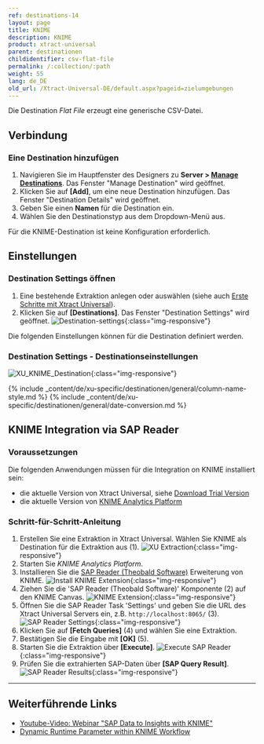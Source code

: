 ```yaml
---
ref: destinations-14
layout: page
title: KNIME
description: KNIME
product: xtract-universal
parent: destinationen
childidentifier: csv-flat-file
permalink: /:collection/:path
weight: 55
lang: de_DE
old_url: /Xtract-Universal-DE/default.aspx?pageid=zielumgebungen
---
```


Die Destination *Flat File* erzeugt eine generische CSV-Datei. 

## Verbindung

### Eine Destination hinzufügen

1. Navigieren Sie im Hauptfenster des Designers zu **Server > [Manage Destinations](./ziele-verwalten)**. Das Fenster "Manage Destination" wird geöffnet.
2. Klicken Sie auf **[Add]**, um eine neue Destination hinzufügen. Das Fenster "Destination Details" wird geöffnet.
3. Geben Sie einen **Namen** für die Destination ein.
4. Wählen Sie den Destinationstyp aus dem Dropdown-Menü aus.

Für die KNIME-Destination ist keine Konfiguration erforderlich.

## Einstellungen

### Destination Settings öffnen

1. Eine bestehende Extraktion anlegen oder auswählen (siehe auch [Erste Schritte mit Xtract Universal](../erste-schritte/eine-neue-extraktion-anlegen)).
2. Klicken Sie auf **[Destinations]**. Das Fenster "Destination Settings" wird geöffnet.
![Destination-settings](/img/content/xu/xu_designer_destination.png){:class="img-responsive"}

Die folgenden Einstellungen können für die Destination definiert werden. 
  
### Destination Settings - Destinationseinstellungen

![XU_KNIME_Destination](/img/content/XU_KNIME_Destination.png){:class="img-responsive"}

{% include _content/de/xu-specific/destinationen/general/column-name-style.md %}
{% include _content/de/xu-specific/destinationen/general/date-conversion.md %}

## KNIME Integration via SAP Reader

### Voraussetzungen

Die folgenden Anwendungen müssen für die Integration on KNIME installiert sein:
- die aktuelle Version von Xtract Universal, siehe [Download Trial Version](https://theobald-software.com/en/download-trial)
- die aktuelle Version von [KNIME Analytics Platform](https://www.knime.com/downloads)

### Schritt-für-Schritt-Anleitung

1. Erstellen Sie eine Extraktion in Xtract Universal. Wählen Sie KNIME als Destination für die Extraktion aus (1).
![XU Extraction](/img/content/knime/xu_extraction.png){:class="img-responsive"}
2. Starten Sie *KNIME Analytics Platform*. 
3. Installieren Sie die [SAP Reader (Theobald Software)](https://hub.knime.com/knime/extensions/org.knime.features.sap.theobald/latest/org.knime.sap.theobald.node.SAPTheobaldReaderNodeFactory) Erweiterung von KNIME.
![Install KNIME Extension](/img/content/knime/install_sap_reader.png){:class="img-responsive"}
4. Ziehen Sie die 'SAP Reader (Theobald Software)' Komponente (2) auf den KNIME Canvas.
![KNIME Extension](/img/content/knime/sap_reader_knime_extension.png){:class="img-responsive"}
5. Öffnen Sie die SAP Reader Task 'Settings' und geben Sie die URL des Xtract Universal Servers ein, z.B. `http://localhost:8065/` (3).
![SAP Reader Settings](/img/content/knime/sap_reader_settings.png){:class="img-responsive"}
6. Klicken Sie auf **[Fetch Queries]** (4) und wählen Sie eine Extraktion.
7. Bestätigen Sie die Eingabe mit **[OK]** (5).
8. Starten Sie die Extraktion über **[Execute]**. 
![Execute SAP Reader](/img/content/knime/execute_sap_reader.png){:class="img-responsive"}
9. Prüfen Sie die extrahierten SAP-Daten über **[SAP Query Result]**.
![SAP Reader Results](/img/content/knime/sap_query_results.png){:class="img-responsive"}


****
## Weiterführende Links
- [Youtube-Video: Webinar "SAP Data to Insights with KNIME"](https://www.youtube.com/watch?v=KQLLoDUoOEg)
- [Dynamic Runtime Parameter within KNIME Workflow](https://kb.theobald-software.com/xtract-universal/dynamic-runtime-paramater%20within-KNIME-workflow)

